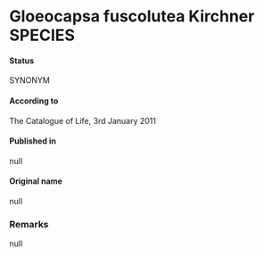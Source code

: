 # Gloeocapsa fuscolutea Kirchner SPECIES

#### Status
SYNONYM

#### According to
The Catalogue of Life, 3rd January 2011

#### Published in
null

#### Original name
null

### Remarks
null